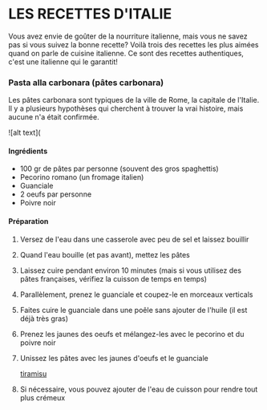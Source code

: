# LES RECETTES D'ITALIE
Vous avez envie de goûter de la nourriture italienne, mais vous ne savez pas si vous suivez la bonne recette? 
Voilà trois des recettes les plus aimées quand on parle de cuisine italienne. 
Ce sont des recettes authentiques, c'est une italienne qui le garantit!

### Pasta alla carbonara (pâtes carbonara)
Les pâtes carbonara sont typiques de la ville de Rome, la capitale de l'Italie. Il y a plusieurs hypothèses qui cherchent à trouver la vrai histoire, mais aucune n'a était confirmée. 

![alt text](

#### Ingrédients
- 100 gr de pâtes par personne (souvent des gros spaghettis)
- Pecorino romano (un fromage italien)
- Guanciale
- 2 oeufs par personne
- Poivre noir

#### Préparation
1. Versez de l'eau dans une casserole avec peu de sel et laissez bouillir
2. Quand l'eau bouille (et pas avant), mettez les pâtes
3. Laissez cuire pendant environ 10 minutes (mais si vous utilisez des pâtes françaises, vérifiez la cuisson de temps en temps)
4. Parallèlement, prenez le guanciale et coupez-le en morceaux verticals
5. Faites cuire le guanciale dans une poêle sans ajouter de l'huile (il est déjà très gras)
6. Prenez les jaunes des oeufs et mélangez-les avec le pecorino et du poivre noir
7. Unissez les pâtes avec les jaunes d'oeufs et le guanciale

   [tiramisu](platsdeux.md) 
9. Si nécessaire, vous pouvez ajouter de l'eau de cuisson pour rendre tout plus crémeux

   
